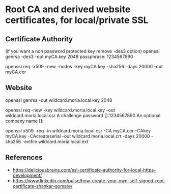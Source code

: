 # Root CA and derived website certificates, for local/private SSL

## Certificate Authority

(if you want a non password protected key remove -des3 option)
openssl genrsa -des3 -out myCA.key 2048
passphrase: 1234567890

openssl req -x509 -new -nodes -key myCA.key -sha256 -days 20000 -out myCA.cer

## Website

openssl genrsa -out wildcard.moria.local.key 2048

openssl req -new -key wildcard.moria.local.key -out wildcard.moria.local.csr
A challenge password []:1234567890
An optional company name []:

openssl x509 -req -in wildcard.moria.local.csr -CA myCA.cer -CAkey myCA.key -CAcreateserial -out wildcard.moria.local.crt -days 20000 -sha256 -extfile wildcard.moria.local.ext

## References

- <https://deliciousbrains.com/ssl-certificate-authority-for-local-https-development/>
- <https://www.linkedin.com/pulse/how-create-your-own-self-signed-root-certificate-shankar-gomare/>

